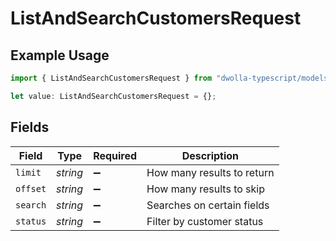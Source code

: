 # ListAndSearchCustomersRequest

## Example Usage

```typescript
import { ListAndSearchCustomersRequest } from "dwolla-typescript/models/operations";

let value: ListAndSearchCustomersRequest = {};
```

## Fields

| Field                      | Type                       | Required                   | Description                |
| -------------------------- | -------------------------- | -------------------------- | -------------------------- |
| `limit`                    | *string*                   | :heavy_minus_sign:         | How many results to return |
| `offset`                   | *string*                   | :heavy_minus_sign:         | How many results to skip   |
| `search`                   | *string*                   | :heavy_minus_sign:         | Searches on certain fields |
| `status`                   | *string*                   | :heavy_minus_sign:         | Filter by customer status  |
